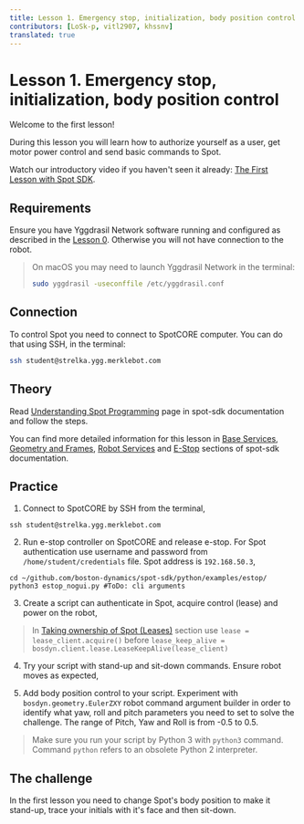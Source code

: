 ```yaml
---
title: Lesson 1. Emergency stop, initialization, body position control
contributors: [LoSk-p, vitl2907, khssnv]
translated: true
---
```


# Lesson 1. Emergency stop, initialization, body position control

Welcome to the first lesson!

During this lesson you will learn how to authorize yourself as a user, get motor power control and send basic commands to Spot.

Watch our introductory video if you haven't seen it already: [The First Lesson with Spot SDK](https://youtu.be/qdk7BjWJprc).

## Requirements

Ensure you have Yggdrasil Network software running and configured as described in the [Lesson 0](/docs/spot-lesson0). Otherwise you will not have connection to the robot.

> On macOS you may need to launch Yggdrasil Network in the terminal:
> ```bash
> sudo yggdrasil -useconffile /etc/yggdrasil.conf
> ```

## Connection

To control Spot you need to connect to SpotCORE computer. You can do that using SSH, in the terminal:

```bash
ssh student@strelka.ygg.merklebot.com
```

## Theory

Read [Understanding Spot Programming](https://dev.bostondynamics.com/docs/python/understanding_spot_programming) page in spot-sdk documentation and follow the steps.

You can find more detailed information for this lesson in [Base Services](https://dev.bostondynamics.com/docs/concepts/base_services), [Geometry and Frames](https://dev.bostondynamics.com/docs/concepts/geometry_and_frames), [Robot Services](https://dev.bostondynamics.com/docs/concepts/robot_services) and [E-Stop](https://dev.bostondynamics.com/docs/concepts/estop_service) sections of spot-sdk documentation.

## Practice

1. Connect to SpotCORE by SSH from the terminal,

```console
ssh student@strelka.ygg.merklebot.com
```

2. Run e-stop controller on SpotCORE and release e-stop. For Spot authentication use username and password from `/home/student/credentials` file. Spot address is `192.168.50.3`,

```console
cd ~/github.com/boston-dynamics/spot-sdk/python/examples/estop/
python3 estop_nogui.py #ToDo: cli arguments
```

3. Create a script can authenticate in Spot, acquire control (lease) and power on the robot,

> In [Taking ownership of Spot (Leases)](https://dev.bostondynamics.com/docs/python/understanding_spot_programming#taking-ownership-of-spot-leases) section use `lease = lease_client.acquire()` before `lease_keep_alive = bosdyn.client.lease.LeaseKeepAlive(lease_client)`

4. Try your script with stand-up and sit-down commands. Ensure robot moves as expected,

5. Add body position control to your script. Experiment with `bosdyn.geometry.EulerZXY` robot command argument builder in order to identify what yaw, roll and pitch parameters you need to set to solve the challenge. The range of Pitch, Yaw and Roll is from -0.5 to 0.5.

> Make sure you run your script by Python 3 with `python3` command. Command `python` refers to an obsolete Python 2 interpreter.

## The challenge

In the first lesson you need to change Spot's body position to make it stand-up, trace your initials with it's face and then sit-down.
